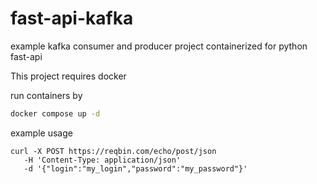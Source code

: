 # fast-api-kafka

example kafka consumer and producer project containerized for python fast-api

This project requires docker

run containers by

```bash
docker compose up -d
```

example usage

```curl
curl -X POST https://reqbin.com/echo/post/json
   -H 'Content-Type: application/json'
   -d '{"login":"my_login","password":"my_password"}'
```
